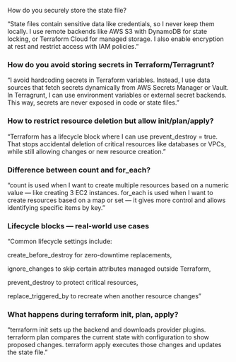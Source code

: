 How do you securely store the state file?

“State files contain sensitive data like credentials, so I never keep them locally.
I use remote backends like AWS S3 with DynamoDB for state locking, or Terraform Cloud for managed storage.
I also enable encryption at rest and restrict access with IAM policies.”

### How do you avoid storing secrets in Terraform/Terragrunt?

“I avoid hardcoding secrets in Terraform variables. Instead, I use data sources that fetch secrets dynamically from AWS Secrets Manager or Vault.
In Terragrunt, I can use environment variables or external secret backends.
This way, secrets are never exposed in code or state files.”

### How to restrict resource deletion but allow init/plan/apply?

“Terraform has a lifecycle block where I can use prevent_destroy = true.
That stops accidental deletion of critical resources like databases or VPCs, while still allowing changes or new resource creation.”

### Difference between count and for_each?

“count is used when I want to create multiple resources based on a numeric value — like creating 3 EC2 instances.
for_each is used when I want to create resources based on a map or set — it gives more control and allows identifying specific items by key.”

### Lifecycle blocks — real-world use cases

“Common lifecycle settings include:

create_before_destroy for zero-downtime replacements,

ignore_changes to skip certain attributes managed outside Terraform,

prevent_destroy to protect critical resources,

replace_triggered_by to recreate when another resource changes”

### What happens during terraform init, plan, apply?

“terraform init sets up the backend and downloads provider plugins.
terraform plan compares the current state with configuration to show proposed changes.
terraform apply executes those changes and updates the state file.”
